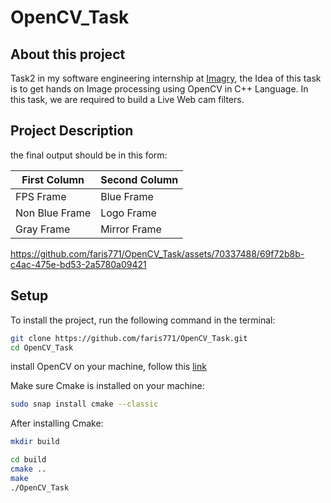 # OpenCV_Task
## About this project
Task2 in my software engineering internship at [Imagry](https://github.com/imagry), the Idea of this task is to get hands on Image processing using OpenCV in C++ Language.
In this task, we are required to build a Live Web cam filters.

## Project Description
the final output should be in this form:


| First Column  | Second Column |
| ------------- | ------------- |
| FPS Frame | Blue Frame  |
| Non Blue Frame  | Logo Frame  |
| Gray Frame   | Mirror Frame  |




https://github.com/faris771/OpenCV_Task/assets/70337488/69f72b8b-c4ac-475e-bd53-2a5780a09421




## Setup
To install the project, run the following command in the terminal:

```bash
git clone https://github.com/faris771/OpenCV_Task.git
cd OpenCV_Task

```
install OpenCV on your machine, follow this [link](https://www.geeksforgeeks.org/how-to-install-opencv-in-c-on-linux/)


Make sure Cmake is installed on your machine:

```bash
sudo snap install cmake --classic
```

After installing Cmake:
```bash
mkdir build

```
```bash
cd build
cmake ..
make
./OpenCV_Task

```




